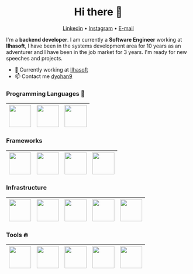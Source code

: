 <h1 align="center">Hi there 👋</h1>

<p align="center">
  <a href="https://www.linkedin.com/in/dyohan9">Linkedin</a> •
  <a href="https://www.instagram.com/dyohan9/">Instagram</a> •
  <a href="mailto:dyohan9@gmail.com">E-mail</a>  
</p>

I'm a __backend developer__. I am currently a __Software Engineer__ working at __Ilhasoft__, I have been in the systems development area for 10 years as an adventurer and I have been in the job market for 3 years. I'm ready for new speeches and projects.

* 💼 Currently working at [Ilhasoft](https://www.ilhasoft.com.br/) <br/>
* 📫 Contact me [dyohan9](https://www.linkedin.com/in/dyohan9)

### Programming Languages  :rocket:
|<img src="https://user-images.githubusercontent.com/5360835/87236392-6510ef80-c3bf-11ea-9a73-396263917cd2.png" width=60> | <img src="https://user-images.githubusercontent.com/5360835/87236398-7b1eb000-c3bf-11ea-9d89-0ad78850f881.jpg" width=60> | <img src="https://user-images.githubusercontent.com/5360835/87236417-d781cf80-c3bf-11ea-9bea-92cd44961bd7.png" width=60>
|:---:|:---:|:---:|


### Frameworks
|<img src="https://user-images.githubusercontent.com/5360835/87236476-8aeac400-c3c0-11ea-878c-91eff0be336e.png" width=60> | <img src="https://user-images.githubusercontent.com/5360835/87236490-c08fad00-c3c0-11ea-9b4c-eea9df6c32ec.png" width=60> | <img src="https://user-images.githubusercontent.com/5360835/87236501-ee74f180-c3c0-11ea-9af1-37a3b141a83e.png" width=60> | <img src="https://user-images.githubusercontent.com/5360835/87236522-22e8ad80-c3c1-11ea-936c-e8d51ed97141.png" width=60>
|:---:|:---:|:---:|:---:|

### Infrastructure
|<img src="https://user-images.githubusercontent.com/5360835/89344635-8ee6ca80-d67c-11ea-9f73-cce3814a3e08.png" width=60> | <img src="https://user-images.githubusercontent.com/5360835/89344689-a45bf480-d67c-11ea-952a-0170bf0ca5ed.png" width=60> | <img src="https://user-images.githubusercontent.com/5360835/89347334-eb4be900-d680-11ea-90c7-22e9d9848aad.png" width=60> | <img src="https://user-images.githubusercontent.com/5360835/89347424-1f270e80-d681-11ea-8109-4d6580597927.png" width=60> | <img src="https://user-images.githubusercontent.com/5360835/89347467-3e25a080-d681-11ea-8a62-c4b52405f3af.png" width=60>
|:---:|:---:|:---:|:---:|:---:|

### Tools :fire:
|<img src="https://user-images.githubusercontent.com/5360835/87236407-b325f300-c3bf-11ea-935d-4f2795eb9fdb.png" width=60> | <img src="https://user-images.githubusercontent.com/5360835/87236429-0435e700-c3c0-11ea-8aa9-83fcfe014183.png" width=60> | <img src="https://user-images.githubusercontent.com/5360835/87236438-24fe3c80-c3c0-11ea-9f1f-c2c205ccb685.png" width=60> | <img src="https://user-images.githubusercontent.com/5360835/87236442-36474900-c3c0-11ea-8fce-cec83ffcd2c9.jpg" width=60> | <img src="https://user-images.githubusercontent.com/5360835/87236451-4d863680-c3c0-11ea-8b85-763087c57c30.png" width=60> |
|:---:|:---:|:---:|:---:|:---:|
